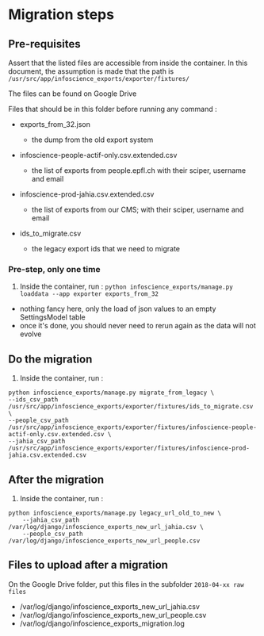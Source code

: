 # Migration steps

## Pre-requisites

Assert that the listed files are accessible from inside the container.
In this document, the assumption is made that the path is `/usr/src/app/infoscience_exports/exporter/fixtures/`

The files can be found on Google Drive

Files that should be in this folder before running any command :

* exports_from_32.json
  * the dump from the old export system

* infoscience-people-actif-only.csv.extended.csv
  * the list of exports from people.epfl.ch with their sciper, username and email

* infoscience-prod-jahia.csv.extended.csv
  * the list of exports from our CMS;  with their sciper, username and email

* ids_to_migrate.csv
  * the legacy export ids that we need to migrate


### Pre-step, only one time

1. Inside the container, run : `python infoscience_exports/manage.py loaddata --app exporter exports_from_32`
  * nothing fancy here, only the load of json values to an empty SettingsModel table
  * once it's done, you should never need to rerun again as the data will not evolve


## Do the migration
1. Inside the container, run :

```
python infoscience_exports/manage.py migrate_from_legacy \
--ids_csv_path /usr/src/app/infoscience_exports/exporter/fixtures/ids_to_migrate.csv \
--people_csv_path /usr/src/app/infoscience_exports/exporter/fixtures/infoscience-people-actif-only.csv.extended.csv \
--jahia_csv_path /usr/src/app/infoscience_exports/exporter/fixtures/infoscience-prod-jahia.csv.extended.csv
```

## After the migration

1. Inside the container, run :

```
python infoscience_exports/manage.py legacy_url_old_to_new \
    --jahia_csv_path /var/log/django/infoscience_exports_new_url_jahia.csv \
    --people_csv_path /var/log/django/infoscience_exports_new_url_people.csv
```

## Files to upload after a migration

On the Google Drive folder, put this files in the subfolder `2018-04-xx raw files`

* /var/log/django/infoscience_exports_new_url_jahia.csv
* /var/log/django/infoscience_exports_new_url_people.csv
* /var/log/django/infoscience_exports_migration.log
